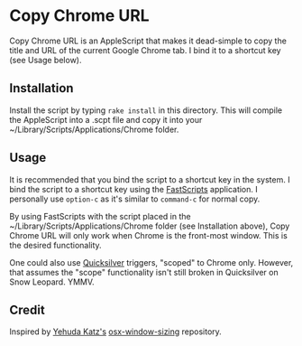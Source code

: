 # Copy Chrome URL

Copy Chrome URL is an AppleScript that makes it dead-simple to copy the title
and URL of the current Google Chrome tab. I bind it to a shortcut key (see Usage
below).

## Installation

Install the script by typing `rake install` in this directory. This will
compile the AppleScript into a .scpt file and copy it into your
~/Library/Scripts/Applications/Chrome folder.

## Usage

It is recommended that you bind the script to a shortcut key in the system. I
bind the script to a shortcut key using the
[FastScripts](http://www.red-sweater.com/fastscripts/) application. I
personally use `option-c` as it's similar to `command-c` for normal copy.

By using FastScripts with the script placed in the
~/Library/Scripts/Applications/Chrome folder (see Installation above), Copy
Chrome URL will only work when Chrome is the front-most window.  This is the
desired functionality.

One could also use [Quicksilver](http://github.com/tiennou/blacktree-alchemy)
triggers, "scoped" to Chrome only. However, that assumes the "scope"
functionality isn't still broken in Quicksilver on Snow Leopard. YMMV.

## Credit

Inspired by [Yehuda Katz's](http://www.yehudakatz.com)
[osx-window-sizing](http://github.com/wycats/osx-window-sizing) repository.